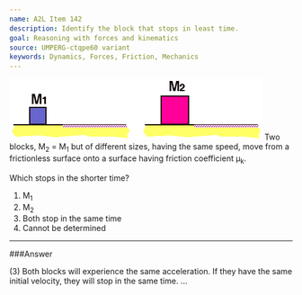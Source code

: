 ```yaml
---
name: A2L Item 142
description: Identify the block that stops in least time.
goal: Reasoning with forces and kinematics
source: UMPERG-ctqpe60 variant
keywords: Dynamics, Forces, Friction, Mechanics
---
```


![Item142_fig1.gif](../images/Item142_fig1.gif) Two
blocks, M<sub>2</sub> = M<sub>1</sub> but of different sizes, having the
same speed, move from a frictionless surface onto a surface having
friction coefficient &mu;<sub>k</sub>.

Which stops in the shorter time?

1. M<sub>1</sub>
2. M<sub>2</sub>
3. Both stop in the same time
4. Cannot be determined



<hr/>

###Answer 

(3) Both blocks will experience the same acceleration. If they
have the same initial velocity, they will stop in the same time.
...
